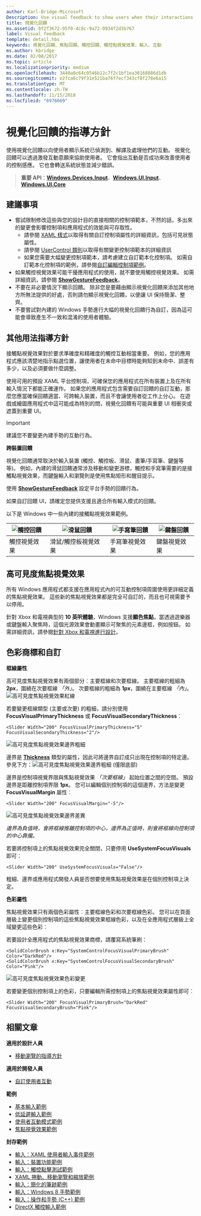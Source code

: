 ```yaml
---
author: Karl-Bridge-Microsoft
Description: Use visual feedback to show users when their interactions with a UWP app are detected, interpreted, and handled.
title: 視覺化回饋
ms.assetid: bf2f3672-95f0-4c8c-9a72-0934f2d3b767
label: Visual feedback
template: detail.hbs
keywords: 視覺化回饋、焦點回饋、觸控回饋、觸控點視覺效果、輸入、互動
ms.author: kbridge
ms.date: 02/08/2017
ms.topic: article
ms.localizationpriority: medium
ms.openlocfilehash: 3440a0c64c0546b12c7f2c1bf1ea30168886d1db
ms.sourcegitcommit: e2fca6c79f31e521ba76f7ecf343cf8f278e6a15
ms.translationtype: MT
ms.contentlocale: zh-TW
ms.lasthandoff: 11/15/2018
ms.locfileid: "6976669"
---
```

# <a name="guidelines-for-visual-feedback"></a>視覺化回饋的指導方針

使用視覺化回饋以向使用者顯示系統已偵測到、解譯及處理他們的互動。 視覺化回饋可以透過激發互動意願來協助使用者。 它會指出互動是否成功來改善使用者的控制感應。 它也會轉送系統狀態並減少錯誤。

> **重要 API**：[**Windows.Devices.Input**](https://msdn.microsoft.com/library/windows/apps/br225648)、[**Windows.UI.Input**](https://msdn.microsoft.com/library/windows/apps/br242084)、[**Windows.UI.Core**](https://msdn.microsoft.com/library/windows/apps/br208383)

## <a name="recommendations"></a>建議事項

- 嘗試限制修改這些與您的設計目的直接相關的控制項範本，不然的話，多出來的變更會影響控制項和應用程式的效能與可存取性。 
    - 請參閱 [XAML 樣式](https://docs.microsoft.com/windows/uwp/design/controls-and-patterns/xaml-styles)以取得有關自訂控制項屬性的詳細資訊，包括可見狀態屬性。
    - 請參閱 [UserControl 類別](https://docs.microsoft.com/uwp/api/windows.ui.xaml.controls.usercontrol)以取得有關變更控制項範本的詳細資訊
    - 如果您需要大幅變更控制項範本，請考慮建立自訂範本化控制項。 如需自訂範本化控制項的範例，請參閱[自訂編輯控制項範例](https://github.com/Microsoft/Windows-universal-samples/tree/master/Samples/CustomEditControl)。
- 如果觸控視覺效果可能干擾應用程式的使用，就不要使用觸控視覺效果。 如需詳細資訊，請參閱 [**ShowGestureFeedback**](https://msdn.microsoft.com/library/windows/apps/br241969)。
- 不要在非必要情況下顯示回饋。 除非您是要藉由顯示視覺化回饋來添加其他地方所無法提供的好處，否則請勿顯示視覺化回饋，以便讓 UI 保持簡潔、整齊。
- 不要嘗試對內建的 Windows 手勢進行大幅的視覺化回饋行為自訂，因為這可能會導致產生不一致和混淆的使用者體驗。

## <a name="additional-usage-guidance"></a>其他用法指導方針

接觸點視覺效果對於要求準確度和精確度的觸控互動相當重要。 例如，您的應用程式應該清楚地指示點選位置，讓使用者在未命中目標時能夠知到未命中、誤差有多少，以及必須要做什麼調整。

使用可用的預設 XAML 平台控制項，可確保您的應用程式在所有裝置上及在所有輸入情況下都能正確運作。 如果您的應用程式包含需要自訂回饋的自訂互動，那麼您應當確保回饋適當、可跨輸入裝置，而且不會讓使用者從工作上分心。 在遊戲或繪圖應用程式中這可能成為特別的問，視覺化回饋有可能與重要 UI 相衝突或遮蓋到重要 UI。

> [!Important]
> 建議您不要變更內建手勢的互動行為。

**跨裝置回饋**

視覺化回饋通常取決於輸入裝置 (觸控、觸控板、滑鼠、畫筆/手寫筆、鍵盤等等)。 例如，內建的滑鼠回饋通常涉及移動和變更游標，觸控和手寫筆需要的是接觸點視覺效果，而鍵盤輸入和瀏覽則是使用焦點矩形和醒目提示。

使用 [**ShowGestureFeedback**](https://msdn.microsoft.com/library/windows/apps/br241969) 設定平台手勢的回饋行為。

如果自訂回饋 UI，請確定您提供支援且適合所有輸入模式的回饋。

以下是 Windows 中一些內建的接觸點視覺效果範例。

| ![觸控回饋](images/TouchFeedback.png) | ![滑鼠回饋](images/MouseFeedback.png) | ![手寫筆回饋](images/PenFeedback.png) | ![鍵盤回饋](images/KeyboardFeedback.png) |
| --- | --- | --- | --- |
| 觸控視覺效果 | 滑鼠/觸控板視覺效果 | 手寫筆視覺效果 | 鍵盤視覺效果 |

## <a name="high-visibility-focus-visuals"></a>高可見度焦點視覺效果

所有 Windows 應用程式都支援在應用程式內的可互動控制項周圍使用更詳細定義的焦點視覺效果。 這些新的焦點視覺效果都是完全可自訂的，而且也可視需要予以停用。

針對 Xbox 和電視典型的 **10 英呎體驗**，Windows 支援**顯色焦點**，當透過遊樂器或鍵盤輸入聚焦時，這個光源效果會動畫顯示可聚焦的元素邊框，例如按鈕。 如需詳細資訊，請參閱[針對 Xbox 和電視進行設計](https://docs.microsoft.com/windows/uwp/design/devices/designing-for-tv#reveal-focus)。

## <a name="color-branding--customizing"></a>色彩商標和自訂

**框線屬性**

高可見度焦點視覺效果有兩個部分︰主要框線和次要框線。 主要框線的粗細為 **2px**，圍繞在次要框線 *「外」*。 次要框線的粗細為 **1px**，圍繞在主要框線 *「內」*。
![高可見度焦點視覺效果紅線](images/FocusRectRedlines.png)

若要變更框線類型 (主要或次要) 的粗細，請分別使用 **FocusVisualPrimaryThickness** 或 **FocusVisualSecondaryThickness**︰
```XAML
<Slider Width="200" FocusVisualPrimaryThickness="5" FocusVisualSecondaryThickness="2"/>
```
![高可見度焦點視覺效果邊界粗細](images/FocusMargin.png)

邊界是 [**Thickness**](https://msdn.microsoft.com/library/system.windows.thickness) 類型的屬性，因此可將邊界自訂成只出現在控制項的特定邊。 參見下方：![高可見度焦點視覺效果邊界粗細 (僅限底部)](images/FocusThicknessSide.png)

邊界是控制項視覺界限與焦點視覺效果 *「次要框線」* 起始位置之間的空間。 預設邊界是距離控制項界限 **1px**。 您可以編輯個別控制項的這個邊界，方法是變更 **FocusVisualMargin** 屬性︰
```XAML
<Slider Width="200" FocusVisualMargin="-5"/>
```
![高可見度焦點視覺效果邊界差異](images/FocusPlusMinusMargin.png)

*邊界為負值時，會將框線推離控制項的中心，邊界為正值時，則會將框線向控制項的中心靠攏。*

若要將控制項上的焦點視覺效果完全關閉，只要停用 **UseSystemFocusVisuals** 即可：
```XAML
<Slider Width="200" UseSystemFocusVisuals="False"/>
```

粗細、邊界或應用程式開發人員是否想要使用焦點視覺效果是在個別控制項上決定。

**色彩屬性**

焦點視覺效果只有兩個色彩屬性︰主要框線色彩和次要框線色彩。 您可以在頁面層級上變更個別控制項的這些焦點視覺效果框線色彩，以及在全應用程式層級上全域變更這些色彩︰

若要設計全應用程式的焦點視覺效果商標，請覆寫系統筆刷：
```XAML
<SolidColorBrush x:Key="SystemControlFocusVisualPrimaryBrush" Color="DarkRed"/>
<SolidColorBrush x:Key="SystemControlFocusVisualSecondaryBrush" Color="Pink"/>
```
![高可見度焦點視覺效果色彩變更](images/FocusRectColorChanges.png)

若要變更個別控制項上的色彩，只要編輯所需控制項上的焦點視覺效果屬性即可︰
```XAML
<Slider Width="200" FocusVisualPrimaryBrush="DarkRed" FocusVisualSecondaryBrush="Pink"/>
```

## <a name="related-articles"></a>相關文章

**適用於設計人員**
* [移動瀏覽的指導方針](guidelines-for-panning.md)

**適用於開發人員**
* [自訂使用者互動](https://msdn.microsoft.com/library/windows/apps/mt185599)

**範例**
* [基本輸入範例](https://go.microsoft.com/fwlink/p/?LinkID=620302)
* [低延遲輸入範例](https://go.microsoft.com/fwlink/p/?LinkID=620304)
* [使用者互動模式範例](https://go.microsoft.com/fwlink/p/?LinkID=619894)
* [焦點視覺效果範例](https://go.microsoft.com/fwlink/p/?LinkID=619895)

**封存範例**
* [輸入：XAML 使用者輸入事件範例](https://go.microsoft.com/fwlink/p/?linkid=226855)
* [輸入：裝置功能範例](https://go.microsoft.com/fwlink/p/?linkid=231530)
* [輸入：觸控點擊測試範例](https://go.microsoft.com/fwlink/p/?linkid=231590)
* [XAML 捲動、移動瀏覽和縮放範例](https://go.microsoft.com/fwlink/p/?linkid=251717)
* [輸入：簡化的筆跡範例](https://go.microsoft.com/fwlink/p/?linkid=246570)
* [輸入：Windows 8 手勢範例](https://go.microsoft.com/fwlink/p/?LinkId=264995)
* [輸入：操作和手勢 (C++) 範例](https://go.microsoft.com/fwlink/p/?linkid=231605)
* [DirectX 觸控輸入範例](https://go.microsoft.com/fwlink/p/?LinkID=231627)
 

 
